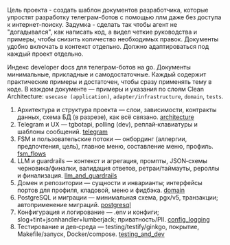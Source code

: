 Цель проекта - создать шаблон документов разработчика, которые упростят разработку телеграм-ботов с помощью ллм даже без доступа к интернет-поиску. Задумка - сделать так чтобы агент не "догадывался", как написать код, а видел четкие руководства и примеры, чтобы снизить количество необходимых правок. Документы удобно включать в контекст отдельно. 
Должно адаптироваться под каждый проект отдельно. 

Индекс developer docs для телеграм-ботов на go. Документы минимальные, прикладные и самодостаточные. Каждый содержит практические примеры и достаточен, чтобы сразу применять тему в коде.  В каждом документе — примеры и указания по слоям Clean Architecture: `usecase (application)`, `adapter/infrastructure`, `domain`, `tests`.

1. Архитектура и структура проекта — слои, зависимости, контракты данных, схема БД (в разрезе), как всё связано. [architecture](architecture.md)
2. Telegram и UX — tgbotapi, polling (dev), реплай‑клавиатуры и шаблоны сообщений. [telegram](telegram.md)
3. FSM и пользовательские потоки — онбординг (аллергии, предпочтения, цель), главное меню, составление меню, профиль. [fsm_flows](fsm_flows.md)
4. LLM и guardrails — контекст и агрегация, промпты, JSON‑схемы черновика/финалки, валидация ответов, ретраи/таймауты, рероллы и финализация. [llm_and_guardrails](llm_and_guardrails.md)
5. Домен и репозитории — сущности и инварианты; интерфейсы портов для профиля, кладовой, меню и фидбэка. [domain](domain.md)
6. PostgreSQL и миграции — минимальная схема, pgx/v5, транзакции; автоприменение миграций. [postgresql](postgresql.md)
7. Конфигурация и логирование — .env и конфиги; slog+tint+jsonhandler+lumberjack; приватность/PII. [config_logging](config_logging.md)
8. Тестирование и дев‑среда — testing/testify/ginkgo, покрытие, Makefile/запуск, Docker/compose. [testing_and_dev](testing_and_dev.md)
